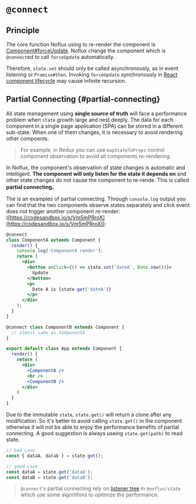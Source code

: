# `@connect`

## Principle

The core function Noflux using to re-render the component is [Component#forceUpdate](https://facebook.github.io/react/docs/react-component.html#forceupdate). Noflux change the component which is `@connect`ed to call `forceUpdate` automatically.

Therefore, `state.set` should only be called asynchronously, as in event listening or `Promise#then`. Invoking `forceUpdate` synchronously in [React component lifecycle](https://facebook.github.io/react/docs/react-component.html#updating) may cause infinite recursion.

## Partial Connecting {#partial-connecting}

All state management using **single source of truth** will face a performance problem when `state` growth large and nest deeply. The data for each component in a single page application (SPA) can be stored in a different sub-state. When one of them changes, it is necessary to avoid rendering other compoents.

> For example, in Redux you can use `mapStateToProps` control component observation to avoid all components re-rendering.

In Noflux, the component's observation of state changes is automatic and intelligent. **The component will only listen for the state it depends on** and other state changes do not cause the component to re-rende. This is called **partial connecting**。

The is an examples of partial connecting. Through `console.log` output you can find that the two components observe states separately and click event does not trigger another component re-render: ([https://codesandbox.io/s/Vm5mPRroX](https://codesandbox.io/s/Vm5mPRroX)):

```jsx
@connect
class ComponentA extends Component {
  render() {
    console.log('ComponentA render');
    return (
      <div>
        <button onClick={() => state.set('dateA', Date.now())}>
          Update
        </button>
        <p>
          Date A is {state.get('dateA')}
        </p>
      </div>
    );
  }
}

@connect class ComponentB extends Component {
  // almost same as ComponentA
}

export default class App extends Component {
  render() {
    return (
      <div>
        <ComponentA />
        <hr />
        <ComponentB />
      </div>
    )
  }
}
```

Due to the immutable `state`, `state.get()` will return a clone after any modification. So it's better to avoid calling `state.get()` in the component otherwise it will not be able to enjoy the performance benefits of partial connecting. A good suggestion is always useing `state.get(path)` to read state.

```js
// bad case
const { dataA, datab } = state.get();

// good case
const dataA = state.get('dataA');
const dataB = state.get('dataB');
```

> `@connect`'s partial connecting rely on [listener tree](https://github.com/nofluxjs/noflux-state/blob/master/src/listener-tree.js) in `@noflux/state` which use some algorithms to optimize the performance.
